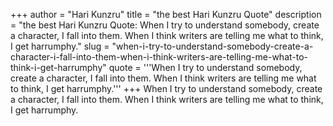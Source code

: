 +++
author = "Hari Kunzru"
title = "the best Hari Kunzru Quote"
description = "the best Hari Kunzru Quote: When I try to understand somebody, create a character, I fall into them. When I think writers are telling me what to think, I get harrumphy."
slug = "when-i-try-to-understand-somebody-create-a-character-i-fall-into-them-when-i-think-writers-are-telling-me-what-to-think-i-get-harrumphy"
quote = '''When I try to understand somebody, create a character, I fall into them. When I think writers are telling me what to think, I get harrumphy.'''
+++
When I try to understand somebody, create a character, I fall into them. When I think writers are telling me what to think, I get harrumphy.
